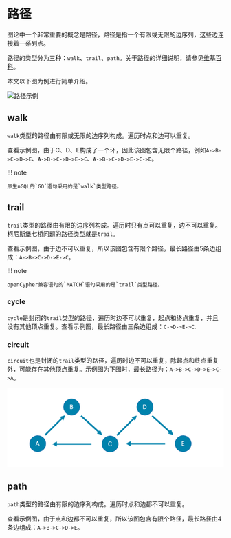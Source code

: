 # 路径

图论中一个非常重要的概念是路径，路径是指一个有限或无限的边序列，这些边连接着一系列点。

路径的类型分为三种：`walk`、`trail`、`path`。关于路径的详细说明，请参见[维基百科](https://en.wikipedia.org/wiki/Path_(graph_theory)#Walk,_trail,_path)。

本文以下图为例进行简单介绍。

![路径示例](../20.appendix/path.png)

## walk

`walk`类型的路径由有限或无限的边序列构成。遍历时点和边可以重复。

查看示例图，由于C、D、E构成了一个环，因此该图包含无限个路径，例如`A->B->C->D->E`、`A->B->C->D->E->C`、`A->B->C->D->E->C->D`。

!!! note

    原生nGQL的`GO`语句采用的是`walk`类型路径。

## trail

`trail`类型的路径由有限的边序列构成。遍历时只有点可以重复，边不可以重复。柯尼斯堡七桥问题的路径类型就是`trail`。

查看示例图，由于边不可以重复，所以该图包含有限个路径，最长路径由5条边组成：`A->B->C->D->E->C`。

!!! note

    openCypher兼容语句的`MATCH`语句采用的是`trail`类型路径。

### cycle

`cycle`是封闭的`trail`类型的路径，遍历时边不可以重复，起点和终点重复，并且没有其他顶点重复。查看示例图，最长路径由三条边组成：`C->D->E->C`.

### circuit

`circuit`也是封闭的`trail`类型的路径，遍历时边不可以重复，除起点和终点重复外，可能存在其他顶点重复。示例图为下图时，最长路径为：`A->B->C->D->E->C->A`。

![circuit示例](../20.appendix/Circuits.png)

## path

`path`类型的路径由有限的边序列构成。遍历时点和边都不可以重复。

查看示例图，由于点和边都不可以重复，所以该图包含有限个路径，最长路径由4条边组成：`A->B->C->D->E`。
